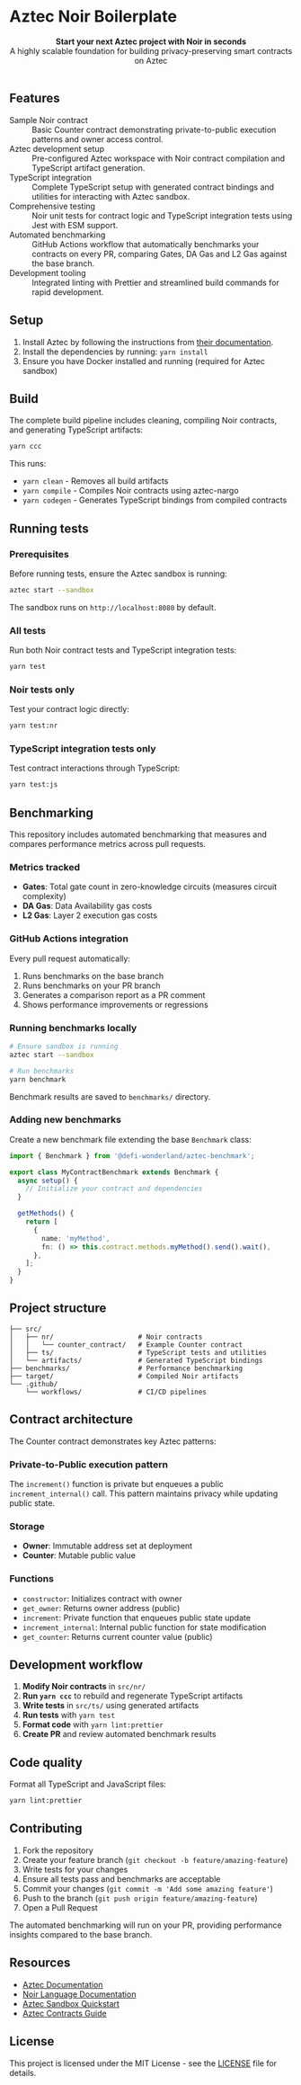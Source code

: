 # Aztec Noir Boilerplate

<div align="center"><strong>Start your next Aztec project with Noir in seconds</strong></div>
<div align="center">A highly scalable foundation for building privacy-preserving smart contracts on Aztec</div>

<br />

## Features

<dl>
  <dt>Sample Noir contract</dt>
  <dd>Basic Counter contract demonstrating private-to-public execution patterns and owner access control.</dd>

  <dt>Aztec development setup</dt>
  <dd>Pre-configured Aztec workspace with Noir contract compilation and TypeScript artifact generation.</dd>

  <dt>TypeScript integration</dt>
  <dd>Complete TypeScript setup with generated contract bindings and utilities for interacting with Aztec sandbox.</dd>

  <dt>Comprehensive testing</dt>
  <dd>Noir unit tests for contract logic and TypeScript integration tests using Jest with ESM support.</dd>

  <dt>Automated benchmarking</dt>
  <dd>GitHub Actions workflow that automatically benchmarks your contracts on every PR, comparing Gates, DA Gas and L2 Gas against the base branch.</dd>

  <dt>Development tooling</dt>
  <dd>Integrated linting with Prettier and streamlined build commands for rapid development.</dd>
</dl>

## Setup

1. Install Aztec by following the instructions from [their documentation](https://docs.aztec.network/getting_started/quickstart).
2. Install the dependencies by running: `yarn install`
3. Ensure you have Docker installed and running (required for Aztec sandbox)

## Build

The complete build pipeline includes cleaning, compiling Noir contracts, and generating TypeScript artifacts:

```bash
yarn ccc
```

This runs:
- `yarn clean` - Removes all build artifacts
- `yarn compile` - Compiles Noir contracts using aztec-nargo
- `yarn codegen` - Generates TypeScript bindings from compiled contracts

## Running tests

### Prerequisites
Before running tests, ensure the Aztec sandbox is running:

```bash
aztec start --sandbox
```

The sandbox runs on `http://localhost:8080` by default.

### All tests
Run both Noir contract tests and TypeScript integration tests:

```bash
yarn test
```

### Noir tests only
Test your contract logic directly:

```bash
yarn test:nr
```

### TypeScript integration tests only
Test contract interactions through TypeScript:

```bash
yarn test:js
```

## Benchmarking

This repository includes automated benchmarking that measures and compares performance metrics across pull requests.

### Metrics tracked
- **Gates**: Total gate count in zero-knowledge circuits (measures circuit complexity)
- **DA Gas**: Data Availability gas costs
- **L2 Gas**: Layer 2 execution gas costs

### GitHub Actions integration
Every pull request automatically:
1. Runs benchmarks on the base branch
2. Runs benchmarks on your PR branch
3. Generates a comparison report as a PR comment
4. Shows performance improvements or regressions

### Running benchmarks locally

```bash
# Ensure sandbox is running
aztec start --sandbox

# Run benchmarks
yarn benchmark
```

Benchmark results are saved to `benchmarks/` directory.

### Adding new benchmarks

Create a new benchmark file extending the base `Benchmark` class:

```typescript
import { Benchmark } from '@defi-wonderland/aztec-benchmark';

export class MyContractBenchmark extends Benchmark {
  async setup() {
    // Initialize your contract and dependencies
  }

  getMethods() {
    return [
      {
        name: 'myMethod',
        fn: () => this.contract.methods.myMethod().send().wait(),
      },
    ];
  }
}
```

## Project structure

```
├── src/
│   ├── nr/                     # Noir contracts
│   │   └── counter_contract/   # Example Counter contract
│   ├── ts/                     # TypeScript tests and utilities
│   └── artifacts/              # Generated TypeScript bindings
├── benchmarks/                 # Performance benchmarking
├── target/                     # Compiled Noir artifacts
└── .github/
    └── workflows/              # CI/CD pipelines
```

## Contract architecture

The Counter contract demonstrates key Aztec patterns:

### Private-to-Public execution pattern
The `increment()` function is private but enqueues a public `increment_internal()` call. This pattern maintains privacy while updating public state.

### Storage
- **Owner**: Immutable address set at deployment
- **Counter**: Mutable public value

### Functions
- `constructor`: Initializes contract with owner
- `get_owner`: Returns owner address (public)
- `increment`: Private function that enqueues public state update
- `increment_internal`: Internal public function for state modification
- `get_counter`: Returns current counter value (public)

## Development workflow

1. **Modify Noir contracts** in `src/nr/`
2. **Run `yarn ccc`** to rebuild and regenerate TypeScript artifacts
3. **Write tests** in `src/ts/` using generated artifacts
4. **Run tests** with `yarn test`
5. **Format code** with `yarn lint:prettier`
6. **Create PR** and review automated benchmark results

## Code quality

Format all TypeScript and JavaScript files:

```bash
yarn lint:prettier
```

## Contributing

1. Fork the repository
2. Create your feature branch (`git checkout -b feature/amazing-feature`)
3. Write tests for your changes
4. Ensure all tests pass and benchmarks are acceptable
5. Commit your changes (`git commit -m 'Add some amazing feature'`)
6. Push to the branch (`git push origin feature/amazing-feature`)
7. Open a Pull Request

The automated benchmarking will run on your PR, providing performance insights compared to the base branch.

## Resources

- [Aztec Documentation](https://docs.aztec.network/)
- [Noir Language Documentation](https://noir-lang.org/)
- [Aztec Sandbox Quickstart](https://docs.aztec.network/getting_started/quickstart)
- [Aztec Contracts Guide](https://docs.aztec.network/guides/smart_contracts/writing_contracts)

## License

This project is licensed under the MIT License - see the [LICENSE](LICENSE) file for details.